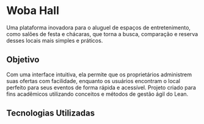 # Woba Hall

Uma plataforma inovadora para o aluguel de espaços de entretenimento, como salões de festa e chácaras, que torna a busca, comparação e reserva desses locais mais simples e práticos. 

## Objetivo
Com uma interface intuitiva, ela permite que os proprietários administrem suas ofertas com facilidade, enquanto os usuários encontram o local perfeito para seus eventos de forma rápida e acessível.
Projeto criado para fins acadêmicos utilizando conceitos e métodos de gestão ágil do Lean.

## Tecnologias Utilizadas

